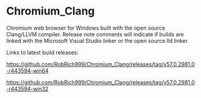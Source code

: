 # Chromium_Clang

Chromium web browser for Windows built with the open source Clang/LLVM compiler. Release note comments will indicate if builds are linked with the Microsoft Visual Studio linker or the open source lld linker.

Links to latest build releases:

https://github.com/RobRich999/Chromium_Clang/releases/tag/v57.0.2981.0-r443594-win64

https://github.com/RobRich999/Chromium_Clang/releases/tag/v57.0.2981.0-r443594-win32
